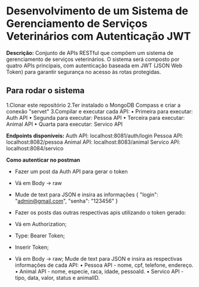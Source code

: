 # Desenvolvimento de um Sistema de Gerenciamento de Serviços Veterinários com Autenticação JWT

**Descrição:**
Conjunto de APIs RESTful que compõem um
sistema de gerenciamento de serviços veterinários. O sistema será composto por quatro
APIs principais, com autenticação baseada em JWT (JSON Web Token) para garantir
segurança no acesso às rotas protegidas.

## Para rodar o sistema
1.Clonar este repositório
2.Ter instalado o MongoDB Compass e criar a conexão "servet"
3.Compilar e executar cada API:
  • Primeira para executar: Auth API
  • Segunda para executar: Pessoa API
  • Terceira para executar: Animal API
  • Quarta para executar: Servico API

**Endpoints disponíveis:**
Auth API: localhost:8081/auth/login
Pessoa API: localhost:8082/pessoa
Animal API: localhost:8083/animal
Servico API: localhost:8084/servico

**Como autenticar no postman**  
- Fazer um post da Auth API para gerar o token
- Vá em Body -> raw
- Mude de text para JSON e insira as informações
{
  "login": "admin@gmail.com",
  "senha": "123456"
}

- Fazer os posts das outras respectivas apis utilizando o token gerado:
- Vá em Authorization;
- Type: Bearer Token;
- Inserir Token;
- Vá em Body -> raw;
Mude de text para JSON e insira as respectivas informações de cada API:
  • Pessoa API - nome, cpf, telefone, endereço.
  • Animal API - nome, especie, raca, idade, pessoaId.
  • Servico API - tipo, data, valor, status e animalID.







